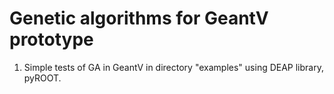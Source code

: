 Genetic algorithms for GeantV prototype
========
1. Simple tests of GA in GeantV in directory "examples" using DEAP library, pyROOT.
